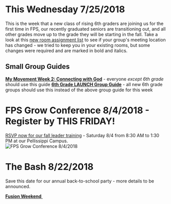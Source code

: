 # This Wednesday 7/25/2018
This is the week that a new class of rising 6th graders are joining us for the first time in FPS, our recently graduated seniors are transitioning out, and all other grades move up to the grade they will be starting in the fall. Take a look at this [new room assignment list](rooms.pdf) to see if your group's meeting location has changed - we tried to keep you in your existing rooms, but some changes were required and are marked in bold and italics.  

## Small Group Guides
[**My Movement Week 2: Connecting with God**](guide.pdf) - everyone *except 6th grade* should use this guide
[**6th Grade LAUNCH Group Guide**](guide-6th.pdf) - all new 6th grade groups should use this instead of the above group guide for this week

# FPS Grow Conference 8/4/2018 - Register by THIS FRIDAY!
[RSVP now for our fall leader training](http://fpstudents.org/events/fps-grow-conference) - Saturday 8/4 from 8:30 AM to 1:30 PM at our Pellissippi Campus.  
![FPS Grow Conference 8/4/2018](training.jpg)  

# The Bash 8/22/2018  
Save this date for our annual back-to-school party - more details to be announced.

<!--End of Markdown Content-->
<script src="scripts.js"></script>

<!--Bottom Page Nav Buttons-->
<a class="btn btn-default btn-sm" href="/fusion" role="button"><b>Fusion Weekend</b>&nbsp;<i class="fa fa-arrow-right"></i></a>
